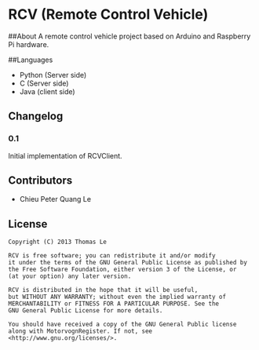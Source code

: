 RCV (Remote Control Vehicle)
===

##About
A remote control vehicle project based on Arduino and Raspberry Pi hardware.

##Languages
- Python (Server side)
- C (Server side)
- Java (client side)

## Changelog

### 0.1
Initial implementation of RCVClient.

## Contributors
- Chieu Peter Quang Le

## License
    Copyright (C) 2013 Thomas Le
    
    RCV is free software; you can redistribute it and/or modify
    it under the terms of the GNU General Public License as published by
    the Free Software Foundation, either version 3 of the License, or
    (at your option) any later version.
    
    RCV is distributed in the hope that it will be useful,
    but WITHOUT ANY WARRANTY; without even the implied warranty of
    MERCHANTABILITY or FITNESS FOR A PARTICULAR PURPOSE. See the
    GNU General Public License for more details.
    
    You should have received a copy of the GNU General Public license
    along with MotorvognRegister. If not, see <http://www.gnu.org/licenses/>.
